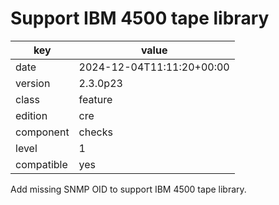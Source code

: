 [//]: # (werk v2)
# Support IBM 4500 tape library

key        | value
---------- | ---
date       | 2024-12-04T11:11:20+00:00
version    | 2.3.0p23
class      | feature
edition    | cre
component  | checks
level      | 1
compatible | yes

Add missing SNMP OID to support IBM 4500 tape library.
